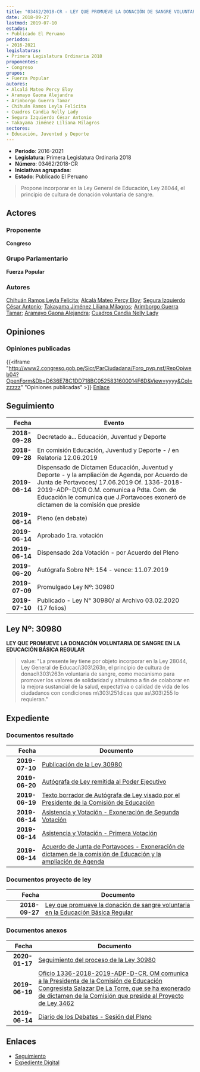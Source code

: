 ```yaml
---
title: "03462/2018-CR - LEY QUE PROMUEVE LA DONACIÓN DE SANGRE VOLUNTARIA EN LA EDUCACIÓN BÁSICA REGULAR"
date: 2018-09-27
lastmod: 2019-07-10
estados:
- Publicado El Peruano
periodos:
- 2016-2021
legislaturas:
- Primera Legislatura Ordinaria 2018
proponentes:
- Congreso
grupos:
- Fuerza Popular
autores:
- Alcalá Mateo Percy Eloy
- Aramayo Gaona Alejandra
- Arimborgo Guerra Tamar
- Chihuán Ramos Leyla Felícita
- Cuadros Candia Nelly Lady
- Segura Izquierdo César Antonio
- Takayama Jiménez Liliana Milagros
sectores:
- Educación, Juventud y Deporte
---
```

- **Periodo**: 2016-2021
- **Legislatura**: Primera Legislatura Ordinaria 2018
- **Número**: 03462/2018-CR
- **Iniciativas agrupadas**: 
- **Estado**: Publicado El Peruano

> Propone incorporar en la Ley General de Educación, Ley 28044, el principio de cultura de donación voluntaria de sangre.


## Actores

### Proponente

**Congreso**

### Grupo Parlamentario

**Fuerza Popular**

### Autores

[Chihuán Ramos Leyla Felícita](mailto:mailto:lchihuan@congreso.gob.pe); [Alcalá Mateo Percy Eloy](mailto:mailto:palcala@congreso.gob.pe); [Segura Izquierdo César Antonio](mailto:mailto:csegura@congreso.gob.pe); [Takayama Jiménez Liliana Milagros](mailto:mailto:ltakayama@congreso.gob.pe); [Arimborgo Guerra Tamar](mailto:mailto:tarimborgo@congreso.gob.pe); [Aramayo Gaona Alejandra](mailto:mailto:maramayo@congreso.gob.pe); [Cuadros Candia Nelly Lady](mailto:mailto:ncuadros@congreso.gob.pe)

## Opiniones

### Opiniones publicadas

{{<iframe "http://www2.congreso.gob.pe/Sicr/ParCiudadana/Foro_pvp.nsf/RepOpiweb04?OpenForm&Db=D636E78C1DD718BC0525831600014F6D&View=yyyy&Col=zzzzz" "Opiniones publicadas" >}}
[Enlace](http://www2.congreso.gob.pe/Sicr/ParCiudadana/Foro_pvp.nsf/RepOpiweb04?OpenForm&Db=D636E78C1DD718BC0525831600014F6D&View=yyyy&Col=zzzzz)


## Seguimiento

| Fecha | Evento |
|------:|--------|
| **2018-09-28** | Decretado a... Educación, Juventud y Deporte |
| **2018-09-28** | En comisión Educación, Juventud y Deporte - / en Relatoría 12.06.2019 |
| **2019-06-14** | Dispensado de Dictamen Educación, Juventud y Deporte - y la ampliación de Agenda, por Acuerdo de Junta de Portavoces/ 17.06.2019 Of. 1336-2018-2019-ADP-D/CR O.M. comunica a Pdta. Com. de Educación le comunica que J.Portavoces exoneró de dictamen de la comisión que preside |
| **2019-06-14** | Pleno (en debate) |
| **2019-06-14** | Aprobado 1ra. votación |
| **2019-06-14** | Dispensado 2da Votación - por Acuerdo del Pleno |
| **2019-06-20** | Autógrafa Sobre Nº: 154 - vence: 11.07.2019 |
| **2019-07-09** | Promulgado Ley Nº: 30980 |
| **2019-07-10** | Publicado - Ley N° 30980/ al Archivo 03.02.2020 (17 folios) |

## Ley Nº: 30980

**LEY QUE PROMUEVE LA DONACIÓN VOLUNTARIA DE SANGRE EN LA EDUCACIÓN BÁSICA REGULAR**

> value: "La presente ley tiene por objeto incorporar en la Ley 28044, Ley General de Educaci\303\263n, el principio de cultura de donaci\303\263n voluntaria de sangre, como mecanismo para promover los valores de solidaridad y altruismo a fin de colaborar en la mejora sustancial de la salud, expectativa o calidad de vida de los ciudadanos con condiciones m\303\251dicas que as\303\255 lo requieran."


## Expediente

### Documentos resultado

| Fecha | Documento |
|------:|-----------|
| **2019-07-10** | [Publicación de la Ley 30980](http://www.leyes.congreso.gob.pe/Documentos/2016_2021/ADLP/Normas_Legales/30980-LEY.pdf) |
| **2019-06-20** | [Autógrafa de Ley remitida al Poder Ejecutivo](http://www.leyes.congreso.gob.pe/Documentos/2016_2021/ADLP/Texto_Aprobado/AU0346220190620.pdf) |
| **2019-06-19** | [Texto borrador de Autógrafa de Ley visado por el Presidente de la Comisión de Educación](http://www.leyes.congreso.gob.pe/Documentos/2016_2021/Texto_Borrador_de_Autografa/BAU0346220190619.pdf) |
| **2019-06-14** | [Asistencia y Votación - Exoneración de Segunda Votación](http://www.leyes.congreso.gob.pe/Documentos/2016_2021/Asistencia_y_Votacion/Proyectos_de_Ley/Exoneracion_de_Segunda_Votacion/ESV0346220190614.pdf) |
| **2019-06-14** | [Asistencia y Votación - Primera Votación](http://www.leyes.congreso.gob.pe/Documentos/2016_2021/Asistencia_y_Votacion/Proyectos_de_Ley/AV0346220190614.pdf) |
| **2019-06-14** | [Acuerdo de Junta de Portavoces - Exoneración de dictamen de la comisión de Educación y la ampliación de Agenda](http://www.leyes.congreso.gob.pe/Documentos/2016_2021/Acuerdos/Junta_Portavoces/AJP0346220190614.pdf) |

### Documentos proyecto de ley

| Fecha | Documento |
|------:|-----------|
| **2018-09-27** | [Ley que promueve la donación de sangre voluntaria en la Educación Básica Regular](http://www.leyes.congreso.gob.pe/Documentos/2016_2021/Proyectos_de_Ley_y_de_Resoluciones_Legislativas/PL0346220180927..PDF) |

### Documentos anexos

| Fecha | Documento |
|------:|-----------|
| **2020-01-17** | [Seguimiento del proceso de la Ley 30980](http://www.leyes.congreso.gob.pe/Documentos/2016_2021/Seguimiento_de_Proyectos_de_Ley/03462PL20200117.pdf) |
| **2019-06-19** | [Oficio 1336-2018-2019-ADP-D-CR, OM comunica a la Presidenta de la Comisión de Educación Congresista Salazar De La Torre, que se ha exonerado de dictamen de la Comisión que preside al Proyecto de Ley 3462](http://www.leyes.congreso.gob.pe/Documentos/2016_2021/Oficios/Oficialia_Mayor/OFICIO-1336-2018-2019-ADP-D-CR.pdf) |
| **2019-06-14** | [Diario de los Debates - Sesión del Pleno](http://www2.congreso.gob.pe/Sicr/DiarioDebates/Publicad.nsf/SesionesPleno/05256D6E0073DFE9052584200055B7B3/$FILE/SLO-2018-12.pdf) |

## Enlaces

- [Seguimiento](http://www2.congreso.gob.pe/Sicr/TraDocEstProc/CLProLey2016.nsf/f7fff46988ca05b1052578e100829cc7/213741eaa92189f00525831600013dcd?OpenDocument)
- [Expediente Digital](http://www2.congreso.gob.pe/Sicr/TraDocEstProc/Expvirt_2011.nsf/visbusqptramdoc1621/03462?opendocument)

